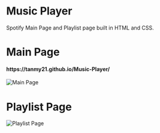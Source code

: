 # Music Player

Spotify Main Page and Playlist page built in HTML and CSS.

<h1><b>Main Page</b></h1> 

<h4>https://tanmy21.github.io/Music-Player/</h4>

![Main Page](https://raw.githubusercontent.com/TanMy90/Spotify-Clone/master/static/main%20page.png)


<h1><b>Playlist Page</b></h1>

![Playlist Page](https://raw.githubusercontent.com/TanMy90/Spotify-Clone/master/static/single%20playlist.png)
